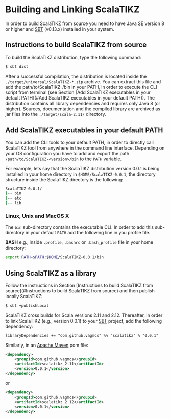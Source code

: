 # Building and Linking ScalaTIKZ

In order to build ScalaTIKZ from source you need to have Java SE version 8 or higher and
[SBT](http://www.scala-sbt.org/) (v0.13.x) installed in your system.
 
## Instructions to build ScalaTIKZ from source

To build the ScalaTIKZ distribution, type the following command:

```
$ sbt dist
```

After a successful compilation, the distribution is located inside the `./target/universal/ScalaTIKZ-*.zip` archive.
You can extract this file and add the path/to/ScalaTIKZ-<version>/bin in your PATH, in order to execute the CLI script
from terminal (see Section [Add ScalaTIKZ executables in your default PATH](#Add ScalaTIKZ executables in your default PATH)).
The distribution contains all library dependencies and requires only Java 8 (or higher). Sources, documentation and the
compiled library are archived as jar files into the `./target/scala-2.11/` directory. 

## Add ScalaTIKZ executables in your default PATH

You can add the CLI tools to your default PATH, in order to directly call ScalaTIKZ tool from anywhere in the command
line interface. Depending on your OS configuration you have to add and export the path `/path/to/ScalaTIKZ-<version>/bin`
to the `PATH` variable.

For example, lets say that the ScalaTIKZ distribution version 0.0.1 is being installed in your home directory in
`$HOME/ScalaTIKZ-0.0.1`, the directory structure inside the ScalaTIKZ directory is the following:

```bash
ScalaTIKZ-0.0.1/
|-- bin
|-- etc
|-- lib
```

### Linux, Unix and MacOS X

The `bin` sub-directory contains the executable CLI. In order to add this sub-directory in your default `PATH`
add the following line in you profile file.

**BASH** e.g., inside `.profile`, `.bashrc` or `.bash_profile` file in your home directory:
```bash
export PATH=$PATH:$HOME/ScalaTIKZ-0.0.1/bin
```

## Using ScalaTIKZ as a library

Follow the instructions in Section [Instructions to build ScalaTIKZ from source](#Instructions to build ScalaTIKZ from source)
and then publish locally ScalaTIKZ:

```bash
$ sbt +publishLocal
```

ScalaTIKZ cross builds for Scala versions 2.11 and 2.12. Thereafter, in order to link ScalaTIKZ (e.g., version 0.0.1) to
your [SBT](http://www.scala-sbt.org/) project, add the following dependency:

```
libraryDependencies += "com.github.vagmcs" %% "scalatikz" % "0.0.1"
```

Similarly, in an [Apache Maven](https://maven.apache.org/) pom file:

```xml
<dependency>
    <groupId>com.github.vagmcs</groupId>
    <artifactId>scalatikz_2.11</artifactId>
    <version>0.0.1</version>
</dependency>
```
or

```xml
<dependency>
    <groupId>com.github.vagmcs</groupId>
    <artifactId>scalatikz_2.12</artifactId>
    <version>0.0.1</version>
</dependency>
```